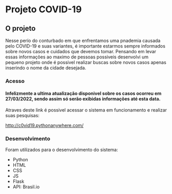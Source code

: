 
<h1>Projeto COVID-19 </h1>

<h2>O projeto </h2>
<p>
 Nesse perío do conturbado em que enfrentamos uma pnademia causada pelo COVID-19 e suas variantes, é importante estarmos sempre informados sobre novos casos e cuidados que devemos tomar.
 Pensando  em levar essas informações ao maximo de pessoas possiveis desenvolvi um pequeno projeto onde é possivel realizar buscas sobre novos casos apenas inserindo o nome da cidade desejada.
 </p>
 
 <h3>Acesso</h3>
 
 <h4>Infelizmente a ultima atualização disponivel sobre os casos ocorreu em 27/03/2022, sendo assim só serão exibidas informações até esta data.</h4> 
 
 <p>Atraves deste link é possivel acessar o sistema em funcionamento e realizar suas pesquisas:

  http://c0vid19.pythonanywhere.com/

</p>
 
 <h3>Desenvolvimento</h3>

<p>Foram utilizados para o desenvolvimento do sistema:

 <ul>
  <li>Python</li>
  <li>HTML</li>
  <li>CSS</li>
  <li>JS</li>
  <li>Flask</li>
  <li> API: Brasil.io</li>

</ul>
 
  
</p>
